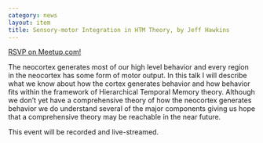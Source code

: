 ```yaml
---
category: news
layout: item
title: Sensory-motor Integration in HTM Theory, by Jeff Hawkins
---
```


[RSVP on Meetup.com!](http://www.meetup.com/numenta/events/168671932/)

The neocortex generates most of our high level behavior and every region in the neocortex has some form of motor output.  In this talk I will describe what we know about how the cortex generates behavior and how behavior fits within the framework of Hierarchical Temporal Memory theory.  Although we don’t yet have a comprehensive theory of how the neocortex generates behavior we do understand several of the major components giving us hope that a comprehensive theory may be reachable in the near future.

This event will be recorded and live-streamed.
